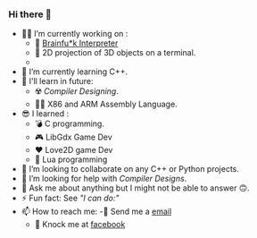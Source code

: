 ### Hi there 👋

<!--
**JonayedMohiuddin/JonayedMohiuddin** is a ✨ _special_ ✨ repository because its `README.md` (this file) appears on your GitHub profile.
Here are some ideas to get you started:
-->
- 👨‍🔧 I’m currently working on :
  - 🤪 [Brainfu*k Interpreter](https://github.com/JonayedMohiuddin/Brainf-ck.git)
  - 🍩 2D projection of 3D objects on a terminal.
  - 
- 🌱 I’m currently learning C++.
- 🚀 I'll learn in future:
  - ☢️ _Compiler Designing_.
  - 👨‍💻 X86 and ARM Assembly Language.
- 😎 I learned : 
  - 💣 C programming.
  - 🎮 LibGdx Game Dev
  - ❤ Love2D game Dev
  - 🌙 Lua programming
- 🤝 I’m looking to collaborate on any C++ or Python projects.
- 🤔 I’m looking for help with _Compiler Designs_.
- 💬 Ask me about anything but I might not be able to answer 🙃.
- ⚡ Fun fact: See _"I can do:"_
- 📫 How to reach me: 
  -📧 Send me a [email](jonayedmohiuddin@gmail.com)
  - 📲 Knock me at [facebook](https://www.facebook.com/jonayedmohiuddin)

<!--
- 😄 Pronouns: ...
-->
